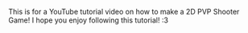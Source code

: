 This is for a YouTube tutorial video on how to make a 2D PVP Shooter Game! I hope you enjoy following this tutorial! :3
